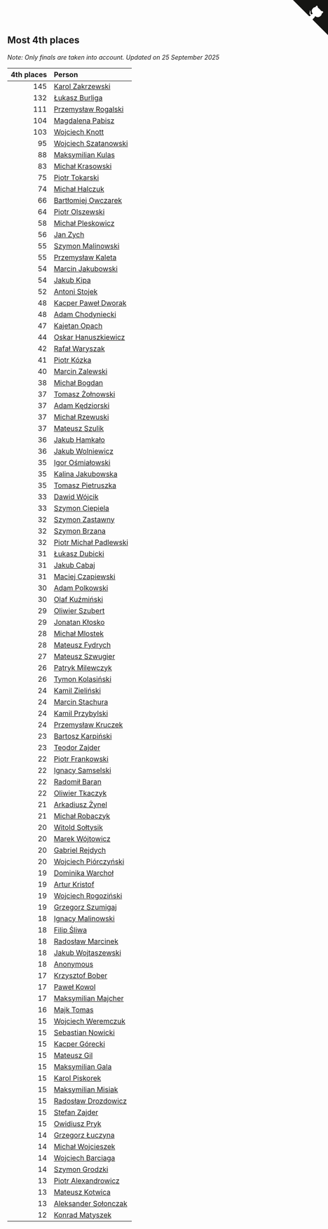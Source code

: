 ## Most 4th places

*Note: Only finals are taken into account.*
*Updated on 25 September 2025*

| 4th places | Person |
| ---: | :--- |
| 145 | [Karol Zakrzewski](https://www.worldcubeassociation.org/persons/2014ZAKR01) |
| 132 | [Łukasz Burliga](https://www.worldcubeassociation.org/persons/2013BURL01) |
| 111 | [Przemysław Rogalski](https://www.worldcubeassociation.org/persons/2013ROGA02) |
| 104 | [Magdalena Pabisz](https://www.worldcubeassociation.org/persons/2017PABI01) |
| 103 | [Wojciech Knott](https://www.worldcubeassociation.org/persons/2011KNOT01) |
| 95 | [Wojciech Szatanowski](https://www.worldcubeassociation.org/persons/2011SZAT01) |
| 88 | [Maksymilian Kulas](https://www.worldcubeassociation.org/persons/2021KULA02) |
| 83 | [Michał Krasowski](https://www.worldcubeassociation.org/persons/2013KRAS02) |
| 75 | [Piotr Tokarski](https://www.worldcubeassociation.org/persons/2013TOKA01) |
| 74 | [Michał Halczuk](https://www.worldcubeassociation.org/persons/2006HALC01) |
| 66 | [Bartłomiej Owczarek](https://www.worldcubeassociation.org/persons/2013OWCZ01) |
| 64 | [Piotr Olszewski](https://www.worldcubeassociation.org/persons/2013OLSZ02) |
| 58 | [Michał Pleskowicz](https://www.worldcubeassociation.org/persons/2009PLES01) |
| 56 | [Jan Zych](https://www.worldcubeassociation.org/persons/2014ZYCH01) |
| 55 | [Szymon Malinowski](https://www.worldcubeassociation.org/persons/2013MALI03) |
| 55 | [Przemysław Kaleta](https://www.worldcubeassociation.org/persons/2012KALE01) |
| 54 | [Marcin Jakubowski](https://www.worldcubeassociation.org/persons/2007JAKU01) |
| 54 | [Jakub Kipa](https://www.worldcubeassociation.org/persons/2010KIPA01) |
| 52 | [Antoni Stojek](https://www.worldcubeassociation.org/persons/2022STOJ03) |
| 48 | [Kacper Paweł Dworak](https://www.worldcubeassociation.org/persons/2020DWOR01) |
| 48 | [Adam Chodyniecki](https://www.worldcubeassociation.org/persons/2017CHOD02) |
| 47 | [Kajetan Opach](https://www.worldcubeassociation.org/persons/2018OPAC01) |
| 44 | [Oskar Hanuszkiewicz](https://www.worldcubeassociation.org/persons/2018HANU02) |
| 42 | [Rafał Waryszak](https://www.worldcubeassociation.org/persons/2013WARY01) |
| 41 | [Piotr Kózka](https://www.worldcubeassociation.org/persons/2005KOZK01) |
| 40 | [Marcin Zalewski](https://www.worldcubeassociation.org/persons/2011ZALE02) |
| 38 | [Michał Bogdan](https://www.worldcubeassociation.org/persons/2012BOGD01) |
| 37 | [Tomasz Żołnowski](https://www.worldcubeassociation.org/persons/2005ZOLN01) |
| 37 | [Adam Kędziorski](https://www.worldcubeassociation.org/persons/2019KEDZ01) |
| 37 | [Michał Rzewuski](https://www.worldcubeassociation.org/persons/2014RZEW01) |
| 37 | [Mateusz Szulik](https://www.worldcubeassociation.org/persons/2017SZUL01) |
| 36 | [Jakub Hamkało](https://www.worldcubeassociation.org/persons/2018HAMK01) |
| 36 | [Jakub Wolniewicz](https://www.worldcubeassociation.org/persons/2012WOLN01) |
| 35 | [Igor Ośmiałowski](https://www.worldcubeassociation.org/persons/2014OMIA01) |
| 35 | [Kalina Jakubowska](https://www.worldcubeassociation.org/persons/2009BRZE01) |
| 35 | [Tomasz Pietruszka](https://www.worldcubeassociation.org/persons/2021PIET01) |
| 33 | [Dawid Wójcik](https://www.worldcubeassociation.org/persons/2016WOJC04) |
| 33 | [Szymon Ciepiela](https://www.worldcubeassociation.org/persons/2022CIEP01) |
| 32 | [Szymon Zastawny](https://www.worldcubeassociation.org/persons/2023ZAST01) |
| 32 | [Szymon Brzana](https://www.worldcubeassociation.org/persons/2017BRZA01) |
| 32 | [Piotr Michał Padlewski](https://www.worldcubeassociation.org/persons/2008PADL01) |
| 31 | [Łukasz Dubicki](https://www.worldcubeassociation.org/persons/2018DUBI01) |
| 31 | [Jakub Cabaj](https://www.worldcubeassociation.org/persons/2008CABA03) |
| 31 | [Maciej Czapiewski](https://www.worldcubeassociation.org/persons/2014CZAP01) |
| 30 | [Adam Polkowski](https://www.worldcubeassociation.org/persons/2007POLK01) |
| 30 | [Olaf Kuźmiński](https://www.worldcubeassociation.org/persons/2018KUZM02) |
| 29 | [Oliwier Szubert](https://www.worldcubeassociation.org/persons/2022SZUB01) |
| 29 | [Jonatan Kłosko](https://www.worldcubeassociation.org/persons/2013KOSK01) |
| 28 | [Michał Mlostek](https://www.worldcubeassociation.org/persons/2015MLOS01) |
| 28 | [Mateusz Fydrych](https://www.worldcubeassociation.org/persons/2011FYDR01) |
| 27 | [Mateusz Szwugier](https://www.worldcubeassociation.org/persons/2014SZWU01) |
| 26 | [Patryk Milewczyk](https://www.worldcubeassociation.org/persons/2014MILE01) |
| 26 | [Tymon Kolasiński](https://www.worldcubeassociation.org/persons/2016KOLA02) |
| 24 | [Kamil Zieliński](https://www.worldcubeassociation.org/persons/2008ZIEL01) |
| 24 | [Marcin Stachura](https://www.worldcubeassociation.org/persons/2011STAC01) |
| 24 | [Kamil Przybylski](https://www.worldcubeassociation.org/persons/2016PRZY01) |
| 24 | [Przemysław Kruczek](https://www.worldcubeassociation.org/persons/2013KRUC01) |
| 23 | [Bartosz Karpiński](https://www.worldcubeassociation.org/persons/2019KARP03) |
| 23 | [Teodor Zajder](https://www.worldcubeassociation.org/persons/2021ZAJD03) |
| 22 | [Piotr Frankowski](https://www.worldcubeassociation.org/persons/2006FRAN01) |
| 22 | [Ignacy Samselski](https://www.worldcubeassociation.org/persons/2022SAMS03) |
| 22 | [Radomił Baran](https://www.worldcubeassociation.org/persons/2020BARA02) |
| 22 | [Oliwier Tkaczyk](https://www.worldcubeassociation.org/persons/2017TKAC04) |
| 21 | [Arkadiusz Żynel](https://www.worldcubeassociation.org/persons/2018ZYNE01) |
| 21 | [Michał Robaczyk](https://www.worldcubeassociation.org/persons/2006ROBA01) |
| 20 | [Witold Sołtysik](https://www.worldcubeassociation.org/persons/2015SOLT03) |
| 20 | [Marek Wójtowicz](https://www.worldcubeassociation.org/persons/2008WOJT01) |
| 20 | [Gabriel Rejdych](https://www.worldcubeassociation.org/persons/2020REJD01) |
| 20 | [Wojciech Piórczyński](https://www.worldcubeassociation.org/persons/2021PIOR01) |
| 19 | [Dominika Warchoł](https://www.worldcubeassociation.org/persons/2021WARC01) |
| 19 | [Artur Kristof](https://www.worldcubeassociation.org/persons/2012KRIS12) |
| 19 | [Wojciech Rogoziński](https://www.worldcubeassociation.org/persons/2019ROGO04) |
| 19 | [Grzegorz Szumigaj](https://www.worldcubeassociation.org/persons/2013SZUM01) |
| 18 | [Ignacy Malinowski](https://www.worldcubeassociation.org/persons/2021MALI02) |
| 18 | [Filip Śliwa](https://www.worldcubeassociation.org/persons/2022SLIW01) |
| 18 | [Radosław Marcinek](https://www.worldcubeassociation.org/persons/2022MARC05) |
| 18 | [Jakub Wojtaszewski](https://www.worldcubeassociation.org/persons/2013WOJT02) |
| 18 | [Anonymous](https://www.worldcubeassociation.org/persons/2017ANON13) |
| 17 | [Krzysztof Bober](https://www.worldcubeassociation.org/persons/2013BOBE01) |
| 17 | [Paweł Kowol](https://www.worldcubeassociation.org/persons/2011KOWO01) |
| 17 | [Maksymilian Majcher](https://www.worldcubeassociation.org/persons/2011MAJC01) |
| 16 | [Majk Tomas](https://www.worldcubeassociation.org/persons/2022TOMA05) |
| 15 | [Wojciech Weremczuk](https://www.worldcubeassociation.org/persons/2014WERE01) |
| 15 | [Sebastian Nowicki](https://www.worldcubeassociation.org/persons/2014NOWI01) |
| 15 | [Kacper Górecki](https://www.worldcubeassociation.org/persons/2021GORE01) |
| 15 | [Mateusz Gil](https://www.worldcubeassociation.org/persons/2013GILM01) |
| 15 | [Maksymilian Gala](https://www.worldcubeassociation.org/persons/2022GALA01) |
| 15 | [Karol Piskorek](https://www.worldcubeassociation.org/persons/2021PISK01) |
| 15 | [Maksymilian Misiak](https://www.worldcubeassociation.org/persons/2017MISI01) |
| 15 | [Radosław Drozdowicz](https://www.worldcubeassociation.org/persons/2012DROZ02) |
| 15 | [Stefan Zajder](https://www.worldcubeassociation.org/persons/2021ZAJD02) |
| 15 | [Owidiusz Pryk](https://www.worldcubeassociation.org/persons/2008PRYK01) |
| 14 | [Grzegorz Łuczyna](https://www.worldcubeassociation.org/persons/2005LUCZ01) |
| 14 | [Michał Wojcieszek](https://www.worldcubeassociation.org/persons/2015WOJC02) |
| 14 | [Wojciech Barciaga](https://www.worldcubeassociation.org/persons/2013BARC03) |
| 14 | [Szymon Grodzki](https://www.worldcubeassociation.org/persons/2020GROD01) |
| 13 | [Piotr Alexandrowicz](https://www.worldcubeassociation.org/persons/2007ALEX01) |
| 13 | [Mateusz Kotwica](https://www.worldcubeassociation.org/persons/2016KOTW01) |
| 13 | [Aleksander Sołonczak](https://www.worldcubeassociation.org/persons/2022SOLO01) |
| 12 | [Konrad Matyszek](https://www.worldcubeassociation.org/persons/2022MATY02) |


<a href="https://github.com/maxidragon/wca_statistics_pl" class="github-corner" aria-label="View source on Github"><svg width="80" height="80" viewBox="0 0 250 250" style="fill:#151513; color:#fff; position: absolute; top: 0; border: 0; right: 0;" aria-hidden="true"><path d="M0,0 L115,115 L130,115 L142,142 L250,250 L250,0 Z"></path><path d="M128.3,109.0 C113.8,99.7 119.0,89.6 119.0,89.6 C122.0,82.7 120.5,78.6 120.5,78.6 C119.2,72.0 123.4,76.3 123.4,76.3 C127.3,80.9 125.5,87.3 125.5,87.3 C122.9,97.6 130.6,101.9 134.4,103.2" fill="currentColor" style="transform-origin: 130px 106px;" class="octo-arm"></path><path d="M115.0,115.0 C114.9,115.1 118.7,116.5 119.8,115.4 L133.7,101.6 C136.9,99.2 139.9,98.4 142.2,98.6 C133.8,88.0 127.5,74.4 143.8,58.0 C148.5,53.4 154.0,51.2 159.7,51.0 C160.3,49.4 163.2,43.6 171.4,40.1 C171.4,40.1 176.1,42.5 178.8,56.2 C183.1,58.6 187.2,61.8 190.9,65.4 C194.5,69.0 197.7,73.2 200.1,77.6 C213.8,80.2 216.3,84.9 216.3,84.9 C212.7,93.1 206.9,96.0 205.4,96.6 C205.1,102.4 203.0,107.8 198.3,112.5 C181.9,128.9 168.3,122.5 157.7,114.1 C157.9,116.9 156.7,120.9 152.7,124.9 L141.0,136.5 C139.8,137.7 141.6,141.9 141.8,141.8 Z" fill="currentColor" class="octo-body"></path></svg></a><style>.github-corner:hover .octo-arm{animation:octocat-wave 560ms ease-in-out}@keyframes octocat-wave{0%,100%{transform:rotate(0)}20%,60%{transform:rotate(-25deg)}40%,80%{transform:rotate(10deg)}}@media (max-width:500px){.github-corner:hover .octo-arm{animation:none}.github-corner .octo-arm{animation:octocat-wave 560ms ease-in-out}}</style>
